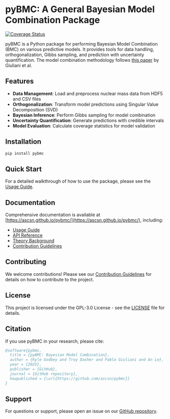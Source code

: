 # pyBMC: A General Bayesian Model Combination Package

[![Coverage Status](https://img.shields.io/badge/Coverage-86%25-brightgreen)](https://ascsn.github.io/pybmc/coverage/)

pyBMC is a Python package for performing Bayesian Model Combination (BMC) on various predictive models. It provides tools for data handling, orthogonalization, Gibbs sampling, and prediction with uncertainty quantification. The model combination methodology follows [this paper](https://doi.org/10.1103/PhysRevResearch.6.033266) by Giuliani et al.

## Features

- **Data Management**: Load and preprocess nuclear mass data from HDF5 and CSV files
- **Orthogonalization**: Transform model predictions using Singular Value Decomposition (SVD)
- **Bayesian Inference**: Perform Gibbs sampling for model combination
- **Uncertainty Quantification**: Generate predictions with credible intervals
- **Model Evaluation**: Calculate coverage statistics for model validation

## Installation

```bash
pip install pybmc
```

## Quick Start

For a detailed walkthrough of how to use the package, please see the [Usage Guide](docs/usage.md).

## Documentation

Comprehensive documentation is available at [https://ascsn.github.io/pybmc/](https://ascsn.github.io/pybmc/), including:

- [Usage Guide](docs/usage.md)
- [API Reference](docs/api_reference.md)
- [Theory Background](docs/theory.md)
- [Contribution Guidelines](docs/CONTRIBUTING.md)

## Contributing

We welcome contributions! Please see our [Contribution Guidelines](docs/CONTRIBUTING.md) for details on how to contribute to the project.

## License

This project is licensed under the GPL-3.0 License - see the [LICENSE](LICENSE) file for details.

## Citation

If you use pyBMC in your research, please cite:

```bibtex
@software{pybmc,
  title = {pyBMC: Bayesian Model Combination},
  author = {Kyle Godbey and Troy Dasher and Pablo Giuliani and An Le},
  year = {2025},
  publisher = {GitHub},
  journal = {GitHub repository},
  howpublished = {\url{https://github.com/ascsn/pybmc}}
}
```

## Support

For questions or support, please open an issue on our [GitHub repository](https://github.com/ascsn/pybmc/issues).
